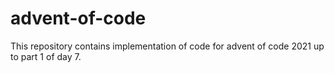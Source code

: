 # advent-of-code
This repository contains implementation of code for advent of code 2021 up to part 1 of day 7.
